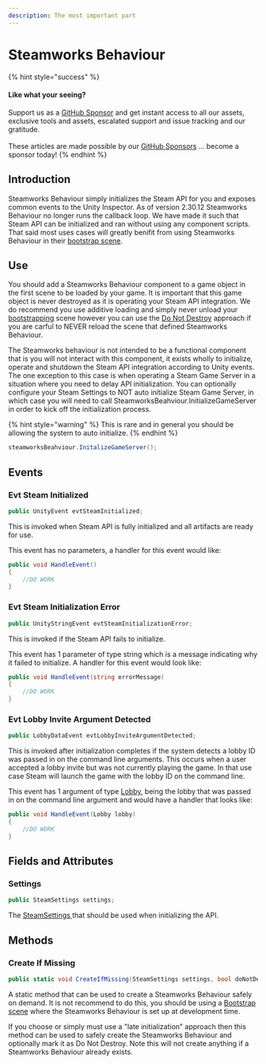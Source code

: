 ```yaml
---
description: The most important part
---
```


# Steamworks Behaviour

{% hint style="success" %}
#### Like what your seeing?

Support us as a [GitHub Sponsor](../../../../become-a-sponsor/) and get instant access to all our assets, exclusive tools and assets, escalated support and issue tracking and our gratitude.\
\
These articles are made possible by our [GitHub Sponsors](../../../../become-a-sponsor/) ... become a sponsor today!
{% endhint %}

## &#x20;Introduction

Steamworks Behaviour simply initializes the Steam API for you and exposes common events to the Unity Inspector. As of version 2.30.12 Steamworks Behaviour no longer runs the callback loop. We have made it such that Steam API can be initialized and ran without using any component scripts. That said most uses cases will greatly benifit from using Steamworks Behaviour in their [bootstrap scene](../../../../guides/design/bootstrap-scene.md).

## Use

You should add a Steamworks Behaviour component to a game object in the first scene to be loaded by your game. It is important that this game object is never destroyed as it is operating your Steam API integration. We do recommend you use additive loading and simply never unload your [bootstrapping](../../../../guides/design/bootstrap-scene.md) scene however you can use the [Do Not Destroy](../../../../guides/design/bootstrap-scene.md) approach if you are carful to NEVER reload the scene that defined Steamworks Behaviour.

The Steamworks behaviour is not intended to be a functional component that is you will not interact with this component, it exists wholly to initialize, operate and shutdown the Steam API integration according to Unity events. The one exception to this case is when operating a Steam Game Server in a situation where you need to delay API initialization. You can optionally configure your Steam Settings to NOT auto initialize Steam Game Server, in which case you will need to call SteamworksBeahviour.InitializeGameServer in order to kick off the initialization process.

{% hint style="warning" %}
This is rare and in general you should be allowing the system to auto initialize.
{% endhint %}

```csharp
steamworksBeahviour.InitalizeGameServer();
```

## Events

### Evt Steam Initialized

```csharp
public UnityEvent evtSteamInitialized;
```

This is invoked when Steam API is fully initialized and all artifacts are ready for use.

This event has no parameters, a handler for this event would like:

```csharp
public void HandleEvent()
{
    //DO WORK
}
```

### Evt Steam Initialization Error

```csharp
public UnityStringEvent evtSteamInitializationError;
```

This is invoked if the Steam API fails to initialize.

This event has 1 parameter of type string which is a message indicating why it failed to initialize. A handler for this event would look like:

```csharp
public void HandleEvent(string errorMessage)
{
    //DO WORK
}
```

### Evt Lobby Invite Argument Detected

```csharp
public LobbyDataEvent evtLobbyInviteArgumentDetected;
```

This is invoked after initialization completes if the system detects a lobby ID was passed in on the command line arguments. This occurs when a user accepted a lobby invite but was not currently playing the game. In that use case Steam will launch the game with the lobby ID on the command line.&#x20;

This event has 1 argument of type [Lobby](../../data-layer/lobby-data.md), being the lobby that was passed in on the command line argument and would have a handler that looks like:

```csharp
public void HandleEvent(Lobby lobby)
{
    //DO WORK
}
```

## Fields and Attributes

### Settings

```csharp
public SteamSettings settings;
```

The [SteamSettings ](../scriptable-objects/steam-settings/)that should be used when initializing the API.

## Methods

### Create If Missing

```csharp
public static void CreateIfMissing(SteamSettings settings, bool doNotDestroy = false)
```

A static method that can be used to create a Steamworks Behaviour safely on demand. It is not recommend to do this, you should be using a [Bootstrap scene](../../../../guides/design/bootstrap-scene.md) where the Steamworks Behaviour is set up at development time.&#x20;

If you choose or simply must use a "late initialization" approach then this method can be used to safely create the Steamworks Behaviour and optionally mark it as Do Not Destroy. Note this will not create anything if a Steamworks Behaviour already exists.
